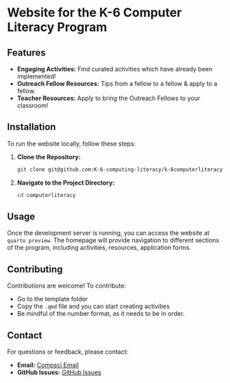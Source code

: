 # Website for the K-6 Computer Literacy Program

## Features
- **Engaging Activities:** Find curated activities which have already been implemented!
- **Outreach Fellow Resources:** Tips from a fellow to a fellow & apply to a fellow.
- **Teacher Resources:** Apply to bring the Outreach Fellows to your classroom!

## Installation
To run the website locally, follow these steps:

1. **Clone the Repository:**
    ```bash
    git clone git@github.com:K-6-computing-literacy/k-6computerliteracywebsite.git
    ```

2. **Navigate to the Project Directory:**
    ```bash
    cd computerliteracy
    ```

## Usage
Once the development server is running, you can access the website at `quarto preview`. The homepage will provide navigation to different sections of the program, including activities, resources, application forms.

## Contributing
Contributions are welcome! To contribute:

- Go to the template folder
- Copy the `.qmd` file and you can start creating activities
- Be mindful of the number format, as it needs to be in order.

## Contact
For questions or feedback, please contact:
- **Email:** [Compsci Email](compsci@allegheny.edu)
- **GitHub Issues:** [GitHub Issues](https://github.com/K-6-computing-literacy/k-6computerliteracywebsite/issues)
